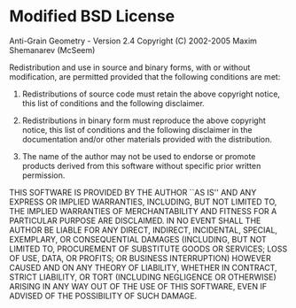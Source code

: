 Modified BSD License
====================================================
Anti-Grain Geometry - Version 2.4 
Copyright (C) 2002-2005 Maxim Shemanarev (McSeem) 

Redistribution and use in source and binary forms, with or without 
modification, are permitted provided that the following conditions 
are met:

  1. Redistributions of source code must retain the above copyright 
     notice, this list of conditions and the following disclaimer. 

  2. Redistributions in binary form must reproduce the above copyright
     notice, this list of conditions and the following disclaimer in 
     the documentation and/or other materials provided with the 
     distribution. 

  3. The name of the author may not be used to endorse or promote 
     products derived from this software without specific prior 
     written permission. 

THIS SOFTWARE IS PROVIDED BY THE AUTHOR ``AS IS'' AND ANY EXPRESS OR 
IMPLIED WARRANTIES, INCLUDING, BUT NOT LIMITED TO, THE IMPLIED 
WARRANTIES OF MERCHANTABILITY AND FITNESS FOR A PARTICULAR PURPOSE 
ARE DISCLAIMED. IN NO EVENT SHALL THE AUTHOR BE LIABLE FOR ANY DIRECT, 
INDIRECT, INCIDENTAL, SPECIAL, EXEMPLARY, OR CONSEQUENTIAL DAMAGES 
(INCLUDING, BUT NOT LIMITED TO, PROCUREMENT OF SUBSTITUTE GOODS OR 
SERVICES; LOSS OF USE, DATA, OR PROFITS; OR BUSINESS INTERRUPTION) 
HOWEVER CAUSED AND ON ANY THEORY OF LIABILITY, WHETHER IN CONTRACT, 
STRICT LIABILITY, OR TORT (INCLUDING NEGLIGENCE OR OTHERWISE) ARISING 
IN ANY WAY OUT OF THE USE OF THIS SOFTWARE, EVEN IF ADVISED OF THE 
POSSIBILITY OF SUCH DAMAGE.